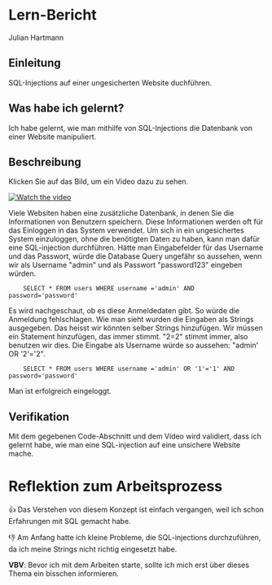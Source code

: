 # Lern-Bericht
Julian Hartmann

## Einleitung

SQL-Injections auf einer ungesicherten Website duchführen.

## Was habe ich gelernt?

Ich habe gelernt, wie man mithilfe von SQL-Injections die Datenbank von einer Website manipuliert.

## Beschreibung

Klicken Sie auf das Bild, um ein Video dazu zu sehen.

[![Watch the video](https://img.youtube.com/vi/FarGpSSHgL8/sddefault.jpg)](https://www.youtube.com/watch?v=FarGpSSHgL8)

Viele Websiten haben eine zusätzliche Datenbank, in denen Sie die Informationen von Benutzern speichern. Diese Informationen werden oft für das Einloggen in das System verwendet. Um sich in ein ungesichertes System einzuloggen, ohne die benötigten Daten zu haben, kann man dafür eine SQL-injection durchführen. Hätte man Eingabefelder für das Username und das Passwort, würde die Database Query ungefähr so aussehen, wenn wir als Username "admin" und als Passwort "password123" eingeben würden.

```
    SELECT * FROM users WHERE username ='admin' AND password='password'
```
Es wird nachgeschaut, ob es diese Anmeldedaten gibt. So würde die Anmeldung fehlschlagen. Wie man sieht wurden die Eingaben als Strings ausgegeben. Das heisst wir könnten selber Strings hinzufügen. Wir müssen ein Statement hinzufügen, das immer stimmt. "2=2" stimmt immer, also benutzen wir dies. Die Eingabe als Username würde so aussehen: "admin' OR '2'='2".

```
    SELECT * FROM users WHERE username ='admin' OR '1'='1' AND password='password'
```
Man ist erfolgreich eingeloggt.

## Verifikation

Mit dem gegebenen Code-Abschnitt und dem Video wird validiert, dass ich gelernt habe, wie man eine SQL-injection auf eine unsichere Website mache.

# Reflektion zum Arbeitsprozess

👍 Das Verstehen von diesem Konzept ist einfach vergangen, weil ich schon Erfahrungen mit SQL gemacht habe.

👎 Am Anfang hatte ich kleine Probleme, die SQL-injections durchzuführen, da ich meine Strings nicht richtig eingesetzt habe.

**VBV**: Bevor ich mit dem Arbeiten starte, sollte ich mich erst über dieses Thema ein bisschen informieren.
